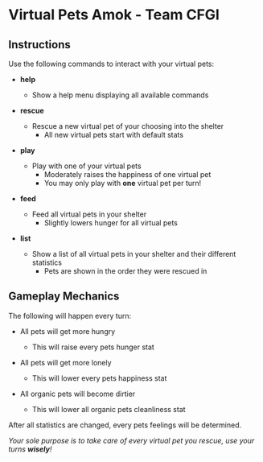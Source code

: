 # Virtual Pets Amok - Team CFGI

## Instructions
Use the following commands to interact with your virtual pets:
- __help__
    - Show a help menu displaying all available commands
    
- __rescue__
    - Rescue a new virtual pet of your choosing into the shelter
        - All new virtual pets start with default stats 
        
- __play__
    - Play with one of your virtual pets
        - Moderately raises the happiness of one virtual pet
        - You may only play with __one__ virtual pet per turn!
        
- __feed__
    - Feed all virtual pets in your shelter
        - Slightly lowers hunger for all virtual pets
        
- __list__
    - Show a list of all virtual pets in your shelter and their different statistics
        - Pets are shown in the order they were rescued in
        
## Gameplay Mechanics
The following will happen every turn:
- All pets will get more hungry
    - This will raise every pets hunger stat
    
- All pets will get more lonely
    - This will lower every pets happiness stat
    
- All organic pets will become dirtier
    - This will lower all organic pets cleanliness stat
    
After all statistics are changed, every pets feelings will be determined. 
    
_Your sole purpose is to take care of every virtual pet you rescue, use your turns ___wisely___!_
